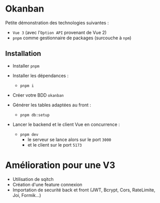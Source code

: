 # Okanban

Petite démonstration des technologies suivantes : 
- `Vue 3` (avec l'`Option API` provenant de Vue 2)
- `pnpm` comme gestionnaire de packages (surcouche à `npm`)


## Installation

- Installer `pnpm` 

- Installer les dépendances : 
  - `pnpm i`

- Créer votre BDD `okanban`

- Générer les tables adaptées au front : 
  - `pnpm db:setup`

- Lancer le backend et le client Vue en concurrence :
  - `pnpm dev`
    - le serveur se lance alors sur le port `3000`
    - et le client sur le port `5173`

# Amélioration pour une V3
- Utilisation de sqitch 
- Création d'une feature connexion
- Importation de securité back et front (JWT, Bcrypt, Cors, RateLimite, Joi, Formik...)
